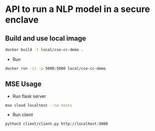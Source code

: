 # API to run a NLP model in a secure enclave

## Build and use local image

```bash
docker build -t local/cse-cc-demo .
```

* Run

```bash
docker run -it -p 5000:5000 local/cse-cc-demo
```

## MSE Usage

* Run flask server

```bash
mse cloud localtest --no-tests
```

* Run client

```bash
python3 client/client.py http://localhost:5000
```
